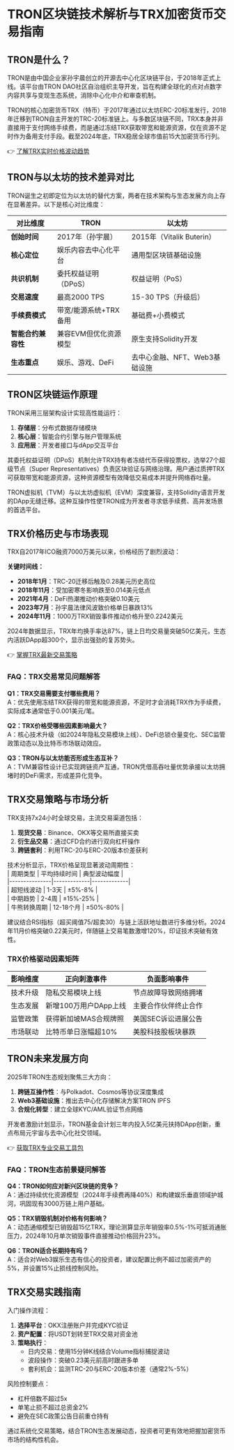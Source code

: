 # TRON区块链技术解析与TRX加密货币交易指南  

## TRON是什么？  

TRON是由中国企业家孙宇晨创立的开源去中心化区块链平台，于2018年正式上线。该平台由TRON DAO社区自治组织主导开发，旨在构建全球化的点对点数字内容共享与变现生态系统，消除中心化中介和审查机制。  

TRON的核心加密货币TRX（特币）于2017年通过以太坊ERC-20标准发行，2018年迁移到TRON自主开发的TRC-20标准链上。与多数区块链不同，TRX本身并非直接用于支付网络手续费，而是通过冻结TRX获取带宽和能源资源，仅在资源不足时作为备用支付手段。截至2024年底，TRX稳居全球市值前15大加密货币行列。  

👉 [了解TRX实时价格波动趋势](https://bit.ly/okx_welcome)  

## TRON与以太坊的技术差异对比  

TRON诞生之初即定位为以太坊的替代方案，两者在技术架构与生态发展方向上存在显著差异。以下是核心对比维度：  

| 对比维度          | TRON                          | 以太坊                          |
|-------------------|-------------------------------|-------------------------------|
| **创始时间**      | 2017年（孙宇晨）              | 2015年（Vitalik Buterin）     |
| **核心定位**      | 娱乐内容去中心化平台          | 通用型区块链基础设施            |
| **共识机制**      | 委托权益证明（DPoS）          | 权益证明（PoS）                |
| **交易速度**      | 最高2000 TPS                  | 15-30 TPS（升级后）           |
| **手续费模式**    | 带宽/能源系统+TRX备用         | 基础费+小费模式                |
| **智能合约兼容性**| 兼容EVM但优化资源模型         | 原生支持Solidity开发            |
| **生态重点**      | 娱乐、游戏、DeFi              | 去中心金融、NFT、Web3基础设施  |

## TRON区块链运作原理  

TRON采用三层架构设计实现高性能运行：  
1. **存储层**：分布式数据存储模块  
2. **核心层**：智能合约引擎与账户管理系统  
3. **应用层**：开发者接口与dApp交互平台  

其委托权益证明（DPoS）机制允许TRX持有者冻结代币获得投票权，选举27个超级节点（Super Representatives）负责区块验证与网络治理。用户通过质押TRX可获取带宽和能源资源，这种资源模型有效降低交易成本并提升网络吞吐量。  

TRON虚拟机（TVM）与以太坊虚拟机（EVM）深度兼容，支持Solidity语言开发的DApp无缝迁移。这种互操作性使TRON成为开发者寻求低手续费、高并发场景的首选平台。  

## TRX价格历史与市场表现  

TRX自2017年ICO融资7000万美元以来，价格经历了剧烈波动：  

**关键时间线：**  
- **2018年1月**：TRC-20迁移后触及0.28美元历史高位  
- **2018年11月**：受加密寒冬影响跌至0.014美元低点  
- **2021年4月**：DeFi热潮推动价格突破0.10美元  
- **2023年7月**：孙宇晨法律风波致价格单日暴跌13%  
- **2024年11月**：1000万TRX销毁事件推动价格升至0.2242美元  

2024年数据显示，TRX年均换手率达87%，链上日均交易量突破50亿美元，生态内活跃DApp超300个，显示出强劲的复苏势头。  

👉 [掌握TRX最新交易策略](https://bit.ly/okx_welcome)  

### FAQ：TRX交易常见问题解答  

**Q1：TRX交易需要支付哪些费用？**  
A：优先使用冻结TRX获得的带宽和能源资源，不足时才会消耗TRX作为手续费，实际成本通常低于0.001美元/笔。  

**Q2：TRX价格受哪些因素影响最大？**  
A：核心技术升级（如2024年隐私交易模块上线）、DeFi总锁仓量变化、SEC监管政策动态以及比特币市场联动效应。  

**Q3：TRON与以太坊能否形成生态互补？**  
A：TVM兼容性设计已实现跨链资产互通，TRON凭借高吞吐量优势承接以太坊拥堵时的DeFi需求，形成差异化竞争。  

## TRX交易策略与市场分析  

TRX支持7x24小时全球交易，主流交易渠道包括：  
1. **现货交易**：Binance、OKX等交易所直接买卖  
2. **衍生品交易**：通过CFD合约进行双向杠杆操作  
3. **跨链套利**：利用TRC-20与ERC-20版本价差获利  

技术分析显示，TRX价格呈现显著波动周期性：  
| 周期类型       | 平均持续时间 | 典型波动幅度 |  
|---------------|-------------|-------------|  
| 超短线波动    | 1-3天       | ±5%-8%      |  
| 中期趋势      | 2-4周       | ±15%-25%    |  
| 牛熊转换周期  | 12-18个月   | ±50%-80%    |  

建议结合RSI指标（超买阈值75/超卖30）与链上活跃地址数进行多维分析。2024年11月价格突破0.22美元时，伴随链上交易笔数激增120%，印证技术突破有效性。  

### TRX价格驱动因素矩阵  

| 影响维度         | 正向刺激事件                     | 负面影响事件                     |  
|------------------|----------------------------------|----------------------------------|  
| 技术升级         | 隐私交易模块上线                 | 节点故障导致网络拥堵             |  
| 生态发展         | 新增100万用户DApp上线            | 主要合作伙伴终止合作             |  
| 监管政策         | 获得新加坡MAS合规牌照            | 美国SEC诉讼进展公告              |  
| 市场联动         | 比特币单日涨幅超10%              | 美股科技股板块暴跌               |  

## TRON未来发展方向  

2025年TRON生态规划聚焦三大方向：  
1. **跨链互操作性**：与Polkadot、Cosmos等协议深度集成  
2. **Web3基础设施**：推出去中心化存储解决方案TRON IPFS  
3. **合规化转型**：建立全球KYC/AML验证节点网络  

开发者激励计划显示，TRON基金会计划三年内投入5亿美元扶持DApp创新，重点布局元宇宙与去中心化社交领域。  

👉 [获取TRX专业交易工具包](https://bit.ly/okx_welcome)  

### FAQ：TRON生态前景疑问解答  

**Q4：TRON如何应对新兴区块链的竞争？**  
A：通过持续优化资源模型（2024年手续费再降40%）和构建娱乐垂直领域护城河，巩固现有3000万链上用户基础。  

**Q5：TRX销毁机制对价格有何影响？**  
A：动态通缩模型已销毁超15亿TRX，理论测算显示年销毁率0.5%-1%可抵消通胀压力，2024年10月单次销毁事件直接推动价格回升23%。  

**Q6：TRON适合长期持有吗？**  
A：适合对Web3娱乐生态有信心的投资者，建议配置比例不超过加密资产的5%，并设置15%止损线控制风险。  

## TRX交易实践指南  

入门操作流程：  
1. **选择平台**：OKX注册账户并完成KYC验证  
2. **资产配置**：将USDT划转至TRX交易对资金池  
3. **策略执行**：  
   - 日内交易：使用15分钟K线结合Volume指标捕捉波动  
   - 波段操作：突破0.23美元前高时跟进多单  
   - 套利机会：监测TRC-20与ERC-20版本价差（通常2%-5%）  

风险控制要点：  
- 杠杆倍数不超过5x  
- 单笔止损不超过总资金2%  
- 避免在SEC政策公告日前重仓持有  

通过系统化交易策略，结合TRON生态发展动态，投资者可更有效地把握加密货币市场的结构性机会。